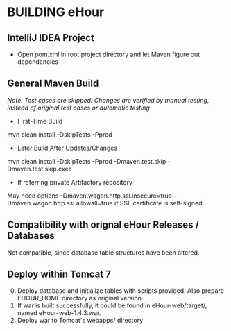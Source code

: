 BUILDING eHour
=====================


IntelliJ IDEA Project
----------------
- Open pom.xml in root project directory and let Maven figure out dependencies

General Maven Build
----------------
*Note: Test cases are skipped. Changes are verified by manual testing, instead of original test cases or automatic testing*

- First-Time Build

mvn clean install -DskipTests -Pprod

- Later Build After Updates/Changes

mvn clean install -DskipTests -Pprod -Dmaven.test.skip -Dmaven.test.skip.exec

- If referring private Artifactory repository

May need options -Dmaven.wagon.http.ssl.insecure=true -Dmaven.wagon.http.ssl.allowall=true if SSL certificate is self-signed


Compatibility with orignal eHour Releases / Databases
----------------
Not compatible, since database table structures have been altered. 


Deploy within Tomcat 7
----------------
0. Deploy database and initialize tables with scripts provided. Also prepare EHOUR_HOME directory as original version
1. If war is built successfully, it could be found in eHour-web/target/, named eHour-web-1.4.3.war.
2. Deploy war to Tomcat's webapps/ directory

